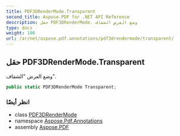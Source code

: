 ```yaml
---
title: PDF3DRenderMode.Transparent
second_title: Aspose.PDF for .NET API Reference
description: حقل PDF3DRenderMode. وضع العرض الشفاف
type: docs
weight: 100
url: /ar/net/aspose.pdf.annotations/pdf3drendermode/transparent/
---
```

## حقل PDF3DRenderMode.Transparent

وضع العرض "الشفاف".

```csharp
public static PDF3DRenderMode Transparent;
```

### انظر أيضًا

* class [PDF3DRenderMode](../)
* namespace [Aspose.Pdf.Annotations](../../../aspose.pdf.annotations/)
* assembly [Aspose.PDF](../../../)